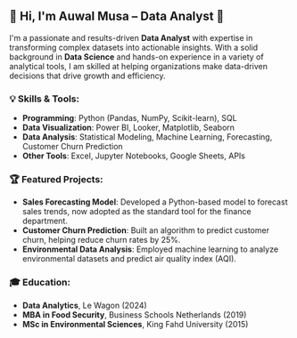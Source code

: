 ## 👋 Hi, I'm Auwal Musa – Data Analyst 🚀

I'm a passionate and results-driven **Data Analyst** with expertise in transforming complex datasets into actionable insights. With a solid background in **Data Science** and hands-on experience in a variety of analytical tools, I am skilled at helping organizations make data-driven decisions that drive growth and efficiency.

### 💡 Skills & Tools:
- **Programming**: Python (Pandas, NumPy, Scikit-learn), SQL
- **Data Visualization**: Power BI, Looker, Matplotlib, Seaborn
- **Data Analysis**: Statistical Modeling, Machine Learning, Forecasting, Customer Churn Prediction
- **Other Tools**: Excel, Jupyter Notebooks, Google Sheets, APIs

### 🏆 Featured Projects:
- **Sales Forecasting Model**: Developed a Python-based model to forecast sales trends, now adopted as the standard tool for the finance department.
- **Customer Churn Prediction**: Built an algorithm to predict customer churn, helping reduce churn rates by 25%.
- **Environmental Data Analysis**: Employed machine learning to analyze environmental datasets and predict air quality index (AQI).

### 🎓 Education:
- **Data Analytics**, Le Wagon (2024)
- **MBA in Food Security**, Business Schools Netherlands (2019)
- **MSc in Environmental Sciences**, King Fahd University (2015)

